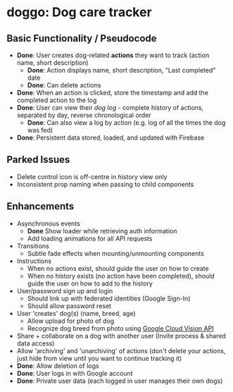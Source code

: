 # doggo: Dog care tracker

## Basic Functionality / Pseudocode

- **Done**: User creates dog-related **actions** they want to track (action name, short description)
  - **Done**: Action displays name, short description, "Last completed" date
  - **Done**: Can delete actions
- **Done**: When an action is clicked, store the timestamp and add the completed action to the log
- **Done**: User can view their *dog log* - complete history of actions, separated by day, reverse chronological order
  - **Done**: Can also view a log by action (e.g. log of all the times the dog was fed)
- **Done**: Persistent data stored, loaded, and updated with Firebase

## Parked Issues

- Delete control icon is off-centre in history view only
- Inconsistent prop naming when passing to child components

## Enhancements

- Asynchronous events
  - **Done** Show loader while retrieving auth information
  - Add loading animations for all API requests
- Transitions
  - Subtle fade effects when mounting/unmounting components
- Instructions
  - When no actions exist, should guide the user on how to create
  - When no history exists (no action have been completed), should guide the user on how to add to the history
- User/password sign up and login
  - Should link up with federated identities (Google Sign-In)
  - Should allow password reset
- User 'creates' dog(s) (name, breed, age)
  - Allow upload for photo of dog
  - Recognize dog breed from photo using [Google Cloud Vision API](https://cloud.google.com/vision/)
- Share + collaborate on a dog with another user (Invite process & shared data access)
- Allow 'archiving' and 'unarchiving' of actions (don't delete your actions, just hide from view until you want to continue tracking it)
- **Done**: Allow deletion of logs
- **Done**: User logs in with Google account
- **Done**: Private user data (each logged in user manages their own dogs)
